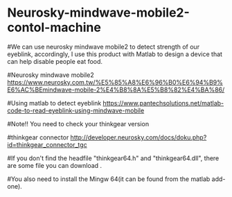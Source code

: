 # Neurosky-mindwave-mobile2-contol-machine


#We can use neurosky mindwave mobile2 to detect strength of our eyeblink, accordingly, I use this product with Matlab to design a device that can help disable people eat food.


#Neurosky mindwave mobile2  https://www.neurosky.com.tw/%E5%85%A8%E6%96%B0%E6%94%B9%E6%AC%BEmindwave-mobile-2%E4%B8%8A%E5%B8%82%E4%BA%86/


#Using matlab to detect eyeblink https://www.pantechsolutions.net/matlab-code-to-read-eyeblink-using-mindwave-mobile


#Note!! You need to check your thinkgear version


#thinkgear connector http://developer.neurosky.com/docs/doku.php?id=thinkgear_connector_tgc 


#If you don't find the headfile "thinkgear64.h" and "thinkgear64.dll", there are some file you can download .


#You also need to install the Mingw 64(it can be found from the matlab add-one).

